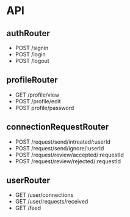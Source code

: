 # API

## authRouter
- POST /signin
- POST /login
- POST /logout

## profileRouter
- GET /profile/view
- POST /profile/edit
- POST profile/password

## connectionRequestRouter
- POST /request/send/intreated/:userId
- POST /request/send/ignore/:userId
- POST /request/review/accepted/:requestId
- POST /request/review/rejected/:requestId

## userRouter
- GET /user/connections
- GET /user/requests/received
- GET /feed